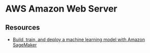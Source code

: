 # AWS Amazon Web Server


## Resources
- [ Build, train, and deploy a machine learning model with Amazon SageMaker](https://aws.amazon.com/getting-started/hands-on/build-train-deploy-machine-learning-model-sagemaker/)
